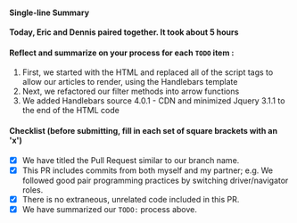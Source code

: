 #### Single-line Summary
**Today, Eric and Dennis paired together. It took about 5 hours**

#### Reflect and summarize on your process for each `TODO` item :  
  1. First, we started with the HTML and replaced all of the script tags to allow our articles to render, using the Handlebars template
  2. Next, we refactored our filter methods into arrow functions
  3. We added Handlebars source 4.0.1 - CDN and minimized Jquery 3.1.1 to the end of the HTML code

#### Checklist (before submitting, fill in each set of square brackets with an 'x')
- [x] We have titled the Pull Request similar to our branch name. 
- [x] This PR includes commits from both myself and my partner; e.g. We followed good pair programming practices by switching driver/navigator roles.
- [x] There is no extraneous, unrelated code included in this PR.
- [x] We have summarized our `TODO:` process above.
